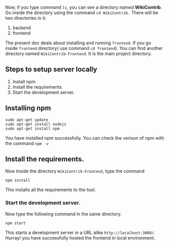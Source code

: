 Now, if you type command `ls`, you can see a directory named **WikiContrib**. Go inside the directory using the command `cd WikiContrib.` There will be two directories in it:
1. backend
2. frontend

The present doc deals about installing and running `frontend`. If you go inside `frontend` directory( use command `cd frontend`). You can find another directory named `WikiContrib-Frontend`. It is the main project directory.

## Steps to setup server locally

1. Install npm
2. Install the requirements.
3. Start the development server.

## Installing npm

```commandline
sudo apt-get update
sudo apt-get install nodejs
sudo apt-get install npm
```
You have installed npm successfully. You can check the verison of npm with the command `npm -v`

## Install the requirements.

Now Inside the directory `WikiContrib-Frontend`, type the command

```commandline
npm install
```

This installs all the requirements to the tool.

### Start the development server.

Now type the following command in the same directory.

```commandline
npm start
```

This starts a development server in a URL alike `http://localhost:3000/`. Hurray! you have successfully hosted the frontend in local environment.
